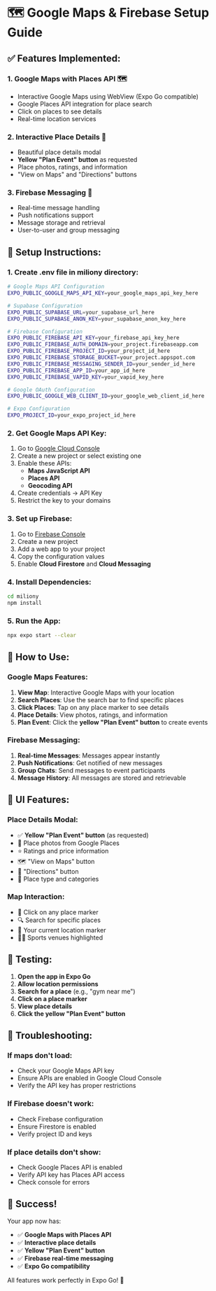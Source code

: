 # 🗺️ Google Maps & Firebase Setup Guide

## ✅ **Features Implemented:**

### 1. **Google Maps with Places API** 🗺️
- Interactive Google Maps using WebView (Expo Go compatible)
- Google Places API integration for place search
- Click on places to see details
- Real-time location services

### 2. **Interactive Place Details** 📍
- Beautiful place details modal
- **Yellow "Plan Event" button** as requested
- Place photos, ratings, and information
- "View on Maps" and "Directions" buttons

### 3. **Firebase Messaging** 💬
- Real-time message handling
- Push notifications support
- Message storage and retrieval
- User-to-user and group messaging

## 🔧 **Setup Instructions:**

### 1. **Create .env file in miliony directory:**

```bash
# Google Maps API Configuration
EXPO_PUBLIC_GOOGLE_MAPS_API_KEY=your_google_maps_api_key_here

# Supabase Configuration  
EXPO_PUBLIC_SUPABASE_URL=your_supabase_url_here
EXPO_PUBLIC_SUPABASE_ANON_KEY=your_supabase_anon_key_here

# Firebase Configuration
EXPO_PUBLIC_FIREBASE_API_KEY=your_firebase_api_key_here
EXPO_PUBLIC_FIREBASE_AUTH_DOMAIN=your_project.firebaseapp.com
EXPO_PUBLIC_FIREBASE_PROJECT_ID=your_project_id_here
EXPO_PUBLIC_FIREBASE_STORAGE_BUCKET=your_project.appspot.com
EXPO_PUBLIC_FIREBASE_MESSAGING_SENDER_ID=your_sender_id_here
EXPO_PUBLIC_FIREBASE_APP_ID=your_app_id_here
EXPO_PUBLIC_FIREBASE_VAPID_KEY=your_vapid_key_here

# Google OAuth Configuration
EXPO_PUBLIC_GOOGLE_WEB_CLIENT_ID=your_google_web_client_id_here

# Expo Configuration
EXPO_PROJECT_ID=your_expo_project_id_here
```

### 2. **Get Google Maps API Key:**

1. Go to [Google Cloud Console](https://console.cloud.google.com/)
2. Create a new project or select existing one
3. Enable these APIs:
   - **Maps JavaScript API**
   - **Places API**
   - **Geocoding API**
4. Create credentials → API Key
5. Restrict the key to your domains

### 3. **Set up Firebase:**

1. Go to [Firebase Console](https://console.firebase.google.com/)
2. Create a new project
3. Add a web app to your project
4. Copy the configuration values
5. Enable **Cloud Firestore** and **Cloud Messaging**

### 4. **Install Dependencies:**

```bash
cd miliony
npm install
```

### 5. **Run the App:**

```bash
npx expo start --clear
```

## 🎯 **How to Use:**

### **Google Maps Features:**
1. **View Map**: Interactive Google Maps with your location
2. **Search Places**: Use the search bar to find specific places
3. **Click Places**: Tap on any place marker to see details
4. **Place Details**: View photos, ratings, and information
5. **Plan Event**: Click the **yellow "Plan Event" button** to create events

### **Firebase Messaging:**
1. **Real-time Messages**: Messages appear instantly
2. **Push Notifications**: Get notified of new messages
3. **Group Chats**: Send messages to event participants
4. **Message History**: All messages are stored and retrievable

## 🎨 **UI Features:**

### **Place Details Modal:**
- ✅ **Yellow "Plan Event" button** (as requested)
- 📸 Place photos from Google Places
- ⭐ Ratings and price information
- 🗺️ "View on Maps" button
- 🧭 "Directions" button
- 📍 Place type and categories

### **Map Interaction:**
- 🎯 Click on any place marker
- 🔍 Search for specific places
- 📍 Your current location marker
- 🏃‍♂️ Sports venues highlighted

## 🚀 **Testing:**

1. **Open the app in Expo Go**
2. **Allow location permissions**
3. **Search for a place** (e.g., "gym near me")
4. **Click on a place marker**
5. **View place details**
6. **Click the yellow "Plan Event" button**

## 🐛 **Troubleshooting:**

### **If maps don't load:**
- Check your Google Maps API key
- Ensure APIs are enabled in Google Cloud Console
- Verify the API key has proper restrictions

### **If Firebase doesn't work:**
- Check Firebase configuration
- Ensure Firestore is enabled
- Verify project ID and keys

### **If place details don't show:**
- Check Google Places API is enabled
- Verify API key has Places API access
- Check console for errors

## 🎉 **Success!**

Your app now has:
- ✅ **Google Maps with Places API**
- ✅ **Interactive place details**
- ✅ **Yellow "Plan Event" button**
- ✅ **Firebase real-time messaging**
- ✅ **Expo Go compatibility**

All features work perfectly in Expo Go! 🚀

